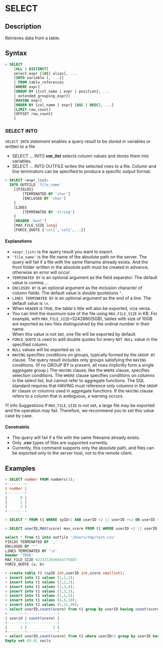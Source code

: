 # **SELECT**

## **Description**

Retrieves data from a table.

## **Syntax**

``` sql
> SELECT
    [ALL | DISTINCT]
    select_expr [[AS] alias], ...
    [INTO variable [, ...]]
    [ FROM table_references
    [WHERE expr]
    [GROUP BY {{col_name | expr | position}, ...
    | extended_grouping_expr}]
    [HAVING expr]
    [ORDER BY {col_name | expr} [ASC | DESC], ...]
    [LIMIT row_count]
    [OFFSET row_count]
    ]
```

### **SELECT INTO**

`SELECT INTO` statement enables a query result to be stored in variables or written to a file  

* SELECT ... INTO ***var_list*** selects column values and stores them into variables.
* SELECT ... INTO OUTFILE writes the selected rows to a file. Column and line terminators can be specified to produce a specific output format.

``` sql
> SELECT <expr_list>
  INTO OUTFILE 'file_name'
    [{FIELDS}
        [TERMINATED BY 'char']
        [ENCLOSED BY 'char']
    ]
    [LINES
        [TERMINATED BY 'string']
    ]
    [HEADER 'bool']
    [MAX_FILE_SIZE long]
    [FORCE_QUOTE {'col1','col2',...}]
```

#### Explanations

* `<expr_list>` is the query result you want to export.
* `'file_name'` is the file name of the absolute path on the server. The query will fail if a file with the same filename already exists. And the front folder written in the absolute path must be created in advance, otherwise an error will occur.
* `TERMINATED BY` is an optional argument as the field separator. The default value is comma `,`.
* `ENCLOSED BY` is an optional argument as the inclusion character of column fields. The default value is double quotations `"`.
* `LINES TERMINATED BY` is an optional argument as the end of a line. The default value is `\n`.
* When `HEADER` is `TRUE`, the table's title will also be exported, vice versa.
* You can limit the maximum size of the file using `MAX_FILE_SIZE` in KB.
  For example, with `MAX_FILE_SIZE`=5242880(5GB), tables with size of 10GB are exported as two files distinguished  by the ordinal number in their name.  
  When this value is not set, one file will be exported by default.
* `FORCE_QUOTE` is used to add double quotes for every `NOT NULL` value in the specified column.
* `NULL` values will be exported as `\N`.
* `HAVING` specifies conditions on groups, typically formed by the `GROUP BY` clause. The query result includes only groups satisfying the `HAVING` conditions. (If no GROUP BY is present, all rows implicitly form a single aggregate group.)
  The `HAVING` clause, like the `WHERE` clause, specifies selection conditions. The `WHERE` clause specifies conditions on columns in the select list, but cannot refer to aggregate functions.
  The SQL standard requires that HAVING must reference only columns in the `GROUP BY` clause or columns used in aggregate functions.
  If the `HAVING` clause refers to a column that is ambiguous, a warning occurs.

!!! info Suggestions
    If `MAX_FILE_SIZE` is not set, a large file may be exported and the operation may fail. Therefore, we recommend you to set this value case by case.

#### Constraints  

 * The query will fail if a file with the same filename already exists.
 * Only ***.csv*** types of files are supported currently.
 * Currently, this command supports only the absolute path, and files can be exported only to the server host, not to the remote client.

## **Examples**

```sql
> SELECT number FROM numbers(3);
+--------+
| number |
+--------+
|      0 |
|      1 |
|      2 |
+--------+

> SELECT * FROM t1 WHERE spID>2 AND userID <2 || userID >=2 OR userID < 2 LIMIT 3;

> SELECT userID,MAX(score) max_score FROM t1 WHERE userID <2 || userID > 3 GROUP BY userID ORDER BY max_score;
```

```sql
select * from t1 into outfile '/Users/tmp/test.csv'
FIELDS TERMINATED BY ','
ENCLOSED BY '"'
LINES TERMINATED BY '\n'
header 'TRUE'
MAX_FILE_SIZE 9223372036854775807
FORCE_QUOTE (a, b)
```

```sql
> create table t1 (spID int,userID int,score smallint);
> insert into t1 values (1,1,1);
> insert into t1 values (2,2,2);
> insert into t1 values (2,1,4);
> insert into t1 values (3,3,3);
> insert into t1 values (1,1,5);
> insert into t1 values (4,6,10);
> insert into t1 values (5,11,99);
> select userID,count(score) from t1 group by userID having count(score)>1 order by userID;
+--------+--------------+
| userid | count(score) |
+--------+--------------+
|      1 |            3 |
+--------+--------------+
> select userID,count(score) from t1 where userID>2 group by userID having count(score)>1 order by userID;
Empty set (0.01 sec)s
```
